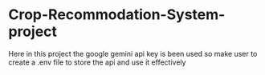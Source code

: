 # Crop-Recommodation-System-project

Here in this project the google gemini api key is been used so make user to create a .env file to store the api and use it effectively
